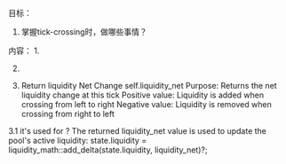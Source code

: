 目标：
1. 掌握tick-crossing时，做哪些事情？


内容：
1. 

2. 

3. Return liquidity Net Change 
self.liquidity_net
Purpose: Returns the net liquidity change at this tick
    Positive value: Liquidity is added when crossing from left to right
    Negative value: Liquidity is removed when crossing from right to left

3.1 it's used for ? 
The returned liquidity_net value is used to update the pool's active liquidity:
state.liquidity = liquidity_math::add_delta(state.liquidity, liquidity_net)?;
